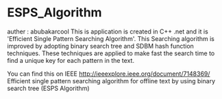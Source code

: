# ESPS_Algorithm
auther : abubakarcool
This is application is created in C++ .net and it is 'Efficient Single Pattern Searching Algorithm'. This Searching algorithm is improved by adopting binary search tree and SDBM hash function techniques. These techniques are applied to make fast the search time to find a unique key for each pattern in the text.

You can find this on IEEE
http://ieeexplore.ieee.org/document/7148369/
Efficient single pattern searching algorithm for offline text by using binary search tree (ESPS Algorithm)
